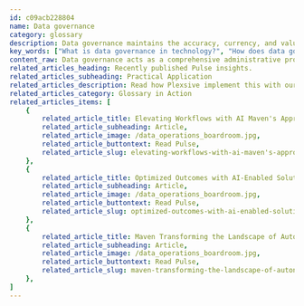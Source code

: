 ```yaml
---
id: c09acb228804
name: Data governance
category: glossary
description: Data governance maintains the accuracy, currency, and value of data across changes, providing a framework that enhances operational synergies and risk management while optimizing costs and resource allocation.
key_words: ["What is data governance in technology?", "How does data governance improve data quality management?", "What are the benefits of a data governance framework?", "How can data governance reduce infrastructure costs?", "What is the role of data governance in risk management?", "How does data governance enhance operational excellence in businesses?", "What is involved in creating a data governance charter and policies?", "How can data governance align technology and business strategy?", "Why is data governance important for handling market disruptions?", "How does annual infrastructure planning relate to data governance?"]
content_raw: Data governance acts as a comprehensive administrative protocol aimed at maintaining the relevance, timeliness, and quality of data, even amidst changes such as market disruptions, system alterations, or internal procedure modifications. Data governance serves as a robust shield, ensuring disturbances do not compromise the integrity of the key information component of your business. A standard data governance solution embodies the governance framework, charter, policies, controls, and processes. Structured to endorse enterprise-wide data management, this can provide your business with enhanced synergies, promoting operational excellence. Data governance provides profound business advantages. By incorporating best practices of data governance, an organization can weave together all technology elements and information assets seamlessly. Firstly, data governance contributes to cost-efficiency, lowering expenses related to infrastructure and data security. Through systematic annual infrastructure planning, it ensures strategic alignment within the organization. Moreover, data governance is instrumental in the creation of a data quality management center of excellence, allowing companies to derive significant value. It reinforces a protective layer, curtailing risks through consistent availability reporting and capacity evaluations, while utilizing standard infrastructure parts. Furthermore, data governance aids in resource management, feeding capacity plans into the annual financial blueprint. Performance management is also enhanced through infrastructure monitoring empowered by advanced tools. In conclusion, data governance is a crucial aspect for successful businesses, bringing together informational assets and technology in a cohesive, streamlined manner. Armed with data governance, companies can tackle change and disruptions head-on, ensuring data integrity and strategic alignment in the modern business world. Trust Maven Technologies as your partner for implementing and understanding data governance and its numerous benefits.
related_articles_heading: Recently published Pulse insights.
related_articles_subheading: Practical Application
related_articles_description: Read how Plexsive implement this with our clients.
related_articles_category: Glossary in Action
related_articles_items: [
	{
		related_article_title: Elevating Workflows with AI Maven's Approach,
		related_article_subheading: Article,
		related_article_image: /data_operations_boardroom.jpg,
		related_article_buttontext: Read Pulse,
		related_article_slug: elevating-workflows-with-ai-maven's-approach
	},
	{
		related_article_title: Optimized Outcomes with AI-Enabled Solutions,
		related_article_subheading: Article,
		related_article_image: /data_operations_boardroom.jpg,
		related_article_buttontext: Read Pulse,
		related_article_slug: optimized-outcomes-with-ai-enabled-solutions
	},
	{
		related_article_title: Maven Transforming the Landscape of Autonomous Vehicles,
		related_article_subheading: Article,
		related_article_image: /data_operations_boardroom.jpg,
		related_article_buttontext: Read Pulse,
		related_article_slug: maven-transforming-the-landscape-of-autonomous-vehicles
	},
]
---
```

